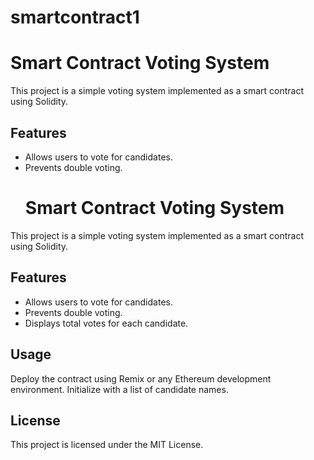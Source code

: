# smartcontract1
   # Smart Contract Voting System

   This project is a simple voting system implemented as a smart contract 
using Solidity.

   ## Features

   - Allows users to vote for candidates.
   - Prevents double voting.
     # Smart Contract Voting System

   This project is a simple voting system implemented as a smart contract 
using Solidity.

   ## Features

   - Allows users to vote for candidates.
   - Prevents double voting.
   - Displays total votes for each candidate.

   ## Usage

   Deploy the contract using Remix or any Ethereum development 
environment. Initialize with a list of candidate names.

   ## License

   This project is licensed under the MIT License.
